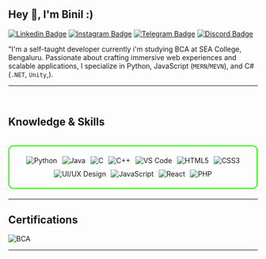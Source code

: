 ## Hey 👋, I'm Binil :)

[![Linkedin Badge](https://img.shields.io/badge/-LinkedIn-0e76a8?style=for-the-badge&logo=Linkedin&logoColor=white)](https://in.linkedin.com/in/binil-b-a1a118303) [![Instagram Badge](https://img.shields.io/badge/-Instagram-e4405f?style=for-the-badge&logo=Instagram&logoColor=white)](https://www.instagram.com/binil_.b/) [![Telegram Badge](https://img.shields.io/badge/-Telegram-0088cc?style=for-the-badge&logo=Telegram&logoColor=white)](https://t.me/biniilll) [![Discord Badge](https://img.shields.io/badge/-Discord-5865F2?style=for-the-badge&logo=discord&logoColor=white)](https://discord.gg/RzrEySYe)


  "I'm a self-taught developer currently i'm studying BCA at SEA College, Bengaluru. Passionate about crafting immersive web experiences and scalable applications, I specialize in Python, JavaScript (`MERN`/`MEVN`), and C# (`.NET`, `Unity`,).

---
<br>

<h2 id="knowledge_skills" align=''> Knowledge & Skills </h2>

<br>

<div style="border: 2px solid #22F700; border-radius: 10px; padding: 20px; margin-bottom: 20px;">
  <div align="left" style="display: flex; flex-wrap: wrap; justify-content: center; gap: 10px;">
      <img src="https://img.shields.io/badge/Python-3776AB?style=for-the-badge&logo=python&logoColor=white" alt="Python" />
<img src="https://img.shields.io/badge/Java-007396?style=for-the-badge&logo=java&logoColor=white" alt="Java" />
<img src="https://img.shields.io/badge/C-00599C?style=for-the-badge&logo=c&logoColor=white" alt="C" />
<img src="https://img.shields.io/badge/C++-00599C?style=for-the-badge&logo=c%2B%2B&logoColor=white" alt="C++" />
<img src="https://img.shields.io/badge/VS_Code-007ACC?style=for-the-badge&logo=visual-studio-code&logoColor=white" alt="VS Code" />
<img src="https://img.shields.io/badge/HTML5-E34F26?style=for-the-badge&logo=html5&logoColor=white" alt="HTML5" />
<img src="https://img.shields.io/badge/CSS3-1572B6?style=for-the-badge&logo=css3&logoColor=white" alt="CSS3" />
<img src="https://img.shields.io/badge/UI/UX_Design-FF61F6?style=for-the-badge&logo=adobe&logoColor=white" alt="UI/UX Design" />
<img src="https://img.shields.io/badge/JavaScript-F7DF1E?style=for-the-badge&logo=javascript&logoColor=black" alt="JavaScript" />
<img src="https://img.shields.io/badge/React-20232A?style=for-the-badge&logo=react&logoColor=61DAFB" alt="React" />
<img src="https://img.shields.io/badge/PHP-777BB4?style=for-the-badge&logo=php&logoColor=white" alt="PHP" />




  </div>
</div>

---
<h2 id="Certifications" align=''> Certifications </h2>

<div>
<img <img src="https://img.shields.io/badge/BCA-Ui & Ux Design-blue?style=for-the-badge&color=000000" alt="BCA" />

</div>

---

